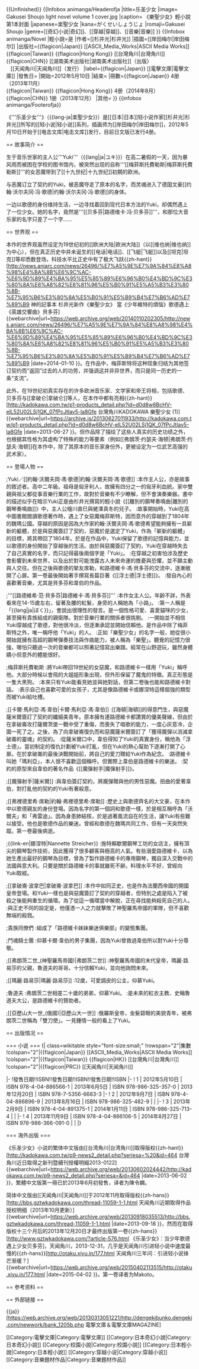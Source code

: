 {{Unfinished}}
{{Infobox animanga/Headerofja
|title=乐圣少女
|image= Gakusei Shoujo light novel volume 1 cover.jpg
|caption= 《樂聖少女》輕小說第1本封面
|japanese=楽聖少女
|kana=がくせいしょうじょ
|romaji=Gakusei Shoujo
|genre=[[奇幻小说|奇幻]]、[[穿越|穿越]]、[[音樂|音樂]]
}}
{{Infobox animanga/Novel
|輕小說=是
|作者=[[杉井光|杉井光]]
|插圖=[[岸田梅尔|岸田梅尔]]
|出版社={{flagicon|Japan}} [[ASCII_Media_Works|ASCII Media Works]]<br/>{{flagicon|Taiwan}} {{flagicon|Hong Kong}} [[台灣角川|台灣角川]]<br />{{flagicon|CHN}} [[湖南美术出版社|湖南美术出版社]]（出版）<br />   [[天闻角川|天闻角川]]（发行）
|label={{flagicon|Japan}} [[電擊文庫|電擊文庫]]
|發售日=
|開始=2012年5月10日
|結束=
|冊數={{flagicon|Japan}} 4册（2013年11月）<br />{{flagicon|Taiwan}} {{flagicon|Hong Kong}} 4册（2014年8月）<br />{{flagicon|CHN}} 1册（2013年12月）
|其他=
}}
{{infobox animanga/Footerofja}}

《'''乐圣少女'''》（{{lang-ja|楽聖少女}}）是[[日本|日本]]轻小说作家[[杉井光|杉井光]]所写的[[轻小说|轻小说]]系列，插画师为[[岸田梅尔|岸田梅尔]]，2012年5月10日开始于[[电击文库|电击文库]]发行，目前日文版已发行4册。

== 故事简介 ==

生于音乐世家的主人公'''Yuki'''（{{lang|ja|ユキ}}）在高二暑假的一天，因为暴风雨而被困在学校的图书馆内，被突然出现的自称'''[[梅菲斯托費勒斯|梅菲斯托費勒斯]]'''的女恶魔带到了[[十九世纪|十九世纪]]初期的欧洲。

与恶魔订立了契约的Yuki，被恶魔夺走了原本的名字，而灵魂进入了德国文豪[[约翰·沃尔夫冈·冯·歌德|约翰·沃尔夫冈·冯·歌德]]的身体。

一边以歌德的身份维持生活，一边寻找着回到现代日本方法的Yuki，却偶然遇上了一位少女。她的名字，竟然是'''[[贝多芬|路德维卡·冯·贝多芬]]'''，和那位大音乐家的名字只差了一个字……

== 世界观 ==

本作的世界观虽然设定为19世纪初的[[欧洲大陆|欧洲大陆]]（以[[维也纳|维也纳]]为中心），但在真正历史中并未诞生的[[电话|电话]]、[[飞艇|飞艇]]以及[[坦克|坦克]]等却悉数登场，科技水平比正史中有了极大飞跃<ref>{{zh-hant}}[http://news.aniarc.com/news/26496/%E7%A5%9E%E7%9A%84%E8%A8%98%E4%BA%8B%E6%9C%AC-%E6%9D%89%E4%BA%95%E5%85%89%E6%96%B0%E4%BD%9C%E3%80%8A%E6%A8%82%E8%81%96%E5%B0%91%E5%A5%B3%E3%80%8B-%E7%95%B6%E3%80%8A%E5%B0%91%E5%B9%B4%E7%B6%AD%E7%89%B9 神的記事本 杉井光新作《樂聖少女》 當《少年維特的煩惱》歌德遇上《英雄交響曲》貝多芬] {{webarchive|url=https://web.archive.org/web/20140110202305/http://news.aniarc.com/news/26496/%E7%A5%9E%E7%9A%84%E8%A8%98%E4%BA%8B%E6%9C%AC-%E6%9D%89%E4%BA%95%E5%85%89%E6%96%B0%E4%BD%9C%E3%80%8A%E6%A8%82%E8%81%96%E5%B0%91%E5%A5%B3%E3%80%8B-%E7%95%B6%E3%80%8A%E5%B0%91%E5%B9%B4%E7%B6%AD%E7%89%B9 |date=2014-01-10 }}</ref>。在作品中，梅菲斯特将这种现象归结为其他签订契约而“返回”过去的人的功劳，并强调这并非异世界，而只是同一历史的一条“支流”。

此外，在19世纪初真实存在的许多欧洲音乐家、文学家和帝王将相，包括歌德、贝多芬与[[拿破仑|拿破仑]]等人，在本作中都有亮相<ref name="twbook1">{{zh-hant}}[http://kadokawa.com.tw/p1-products_detail.php?id=d0d8w6BcHV-elL52U02LSj1QK_07fPcJtlav5-la8Gfe 台灣角川KADOKAWA 樂聖少女 (1)] {{webarchive|url=https://archive.is/20130627011933/http://kadokawa.com.tw/p1-products_detail.php?id=d0d8w6BcHV-elL52U02LSj1QK_07fPcJtlav5-la8Gfe |date=2013-06-27 }}</ref>。但作品除了描绘了这些人真实的历史功绩之外，也根据其性格为其虚构了特殊的能力等要素（例如[[弗朗茨·约瑟夫·海顿|弗朗茨·约瑟夫·海顿]]在本作中，除了其原本的音乐家身份外，更被设定为一位武艺高强的武术家）。

== 登場人物 ==

;Yuki／[[約翰·沃爾夫岡·馮·歌德|約翰·沃爾夫岡·馮·歌德]]
:本作主人公，亦是故事的敘述者。高中二年級。祖母是匈牙利人，故擁有四分之一的匈牙利血統。家中雙親與祖父都從事音樂行業的工作，故對於音樂有不少瞭解，但不會演奏樂器。書中的描述似乎在暗示Yuki正是由杉井光撰寫的輕小說《[[離別的鋼琴奏鳴曲|離別的鋼琴奏鳴曲]]》中，主人公檜川直巳與蛯澤真冬的兒子。
:故事開始時，Yuki在高中圖書館閱讀歌德著作時，遇上了女惡魔梅菲斯特，因而意外的穿越到了1804年的魏瑪公國。穿越的原因是因為大作家約翰·沃爾夫岡·馮·歌德希望能夠擁有一具嶄新的軀體，於是與惡魔簽訂了契約，惡魔於是選定了Yuki，作為「嶄新的軀體」的目標，將其帶回了1804年。於是在作品中，Yuki保留了歌德的記憶與能力，並以歌德的身份開始了穿越後的生活。由於與惡魔簽訂了契約，Yuki在穿越時失去了自己真實的名字，而只記得最後兩個字是「Yuki」。
:在穿越之初害怕涉及歷史會影響到未來世界，以及出於對可能洩露古人未來命運的擔憂與恐懼，並不願主動與人交往。但在之後與歌德的摯友席勒，和路德維卡·馮·貝多芬的交流中，逐漸敞開了心扉。第一卷最後開始著手撰寫長篇巨著《[[浮士德|浮士德]]》。
:發自內心的喜歡著音樂，尤其是貝多芬和韋伯的作品。

;'''[[路德維希·范·貝多芬|路德維卡·馮·貝多芬]]'''
:本作女主人公。年齡不詳，外表看來在14-15歲左右，留著及腰的紅髮，身旁的人稱她為「小路」。
:第一人稱是「{{lang|ja|ぼく}}」，會說出很理性的發言。是一個性格可愛、喜愛貓咪的少女，甚至擁有貴族組成的親衛隊。對於音樂行業的關係者很挑剔。
:一開始並不相信Yuki穿越成了歌德，對他很冷淡，但逐漸承認並開始信賴他。是作品中除了梅菲斯特之外，唯一稱呼他「Yuki」的人。
:正如「樂聖少女」的名字一般，她從很小開始就擁有高超的鋼琴彈奏技法與作曲能力，被人稱為「樂聖」。聽覺的記憶力很強，哪怕只聽過一次的音樂都可以照著記憶寫出樂譜。經常在山野遊玩，雖然身體嬌小但意外的體能很好。

;梅菲斯托費勒斯
:將Yuki帶回19世紀的女惡魔，和路德維卡一樣用「Yuki」稱呼他。大部分時候以會飛的大姐姐形象出現，但外形保留了魔鬼的特徵。真正形態是一隻大黑狗。
:本來只有Yuki能看見她並與她對話，但第二卷後也能和路德維卡對話。
:表示自己也喜歡可愛的女孩子，尤其是像路德維卡或娜涅特這樣倔強的類型而被Yuki給吐槽。

;[[卡爾·馬利亞·馮·韋伯|卡爾·馬利亞·馮·韋伯]]
:[[海頓|海頓]]的得意門生，與惡魔薩米爾簽訂了契約的纖細美青年。原本擁有連路德維卡都讚賞的優美聲線，但由於在拿破崙攻打薩爾茨堡一戰中受了重傷，而喪失了唱歌的能力，一度心灰意冷，企圖一死了之。之後，為了向拿破崙復仇而和惡魔薩米爾簽訂了「獲得魔彈以消滅拿破崙的靈魂」的契約。
:從薩米爾口中，韋伯得知了Yuki的真實身份，稱他為「浮士德」。當初制定的復仇計劃被Yuki打亂，但在Yuki的熱心幫助下逐漸打開了心扉。在於拿破崙的最後決戰開始前，將自己的愛刀贈給Yuki作為紀念。
:路德維卡叫她「瑪利亞」，本人很不喜歡這個稱呼。但實際上韋伯是路德維卡的樂迷。
:契約的原型來自韋伯的著名作品《[[魔彈射手|魔彈射手]]》。

;[[魔彈射手|薩米爾]]
:與韋伯簽訂契約，將魔彈贈與他的男性惡魔。扭曲的愛著韋伯，對打亂他的契約的Yuki有著殺意。

;[[弗裡德里希·席勒|約翰·弗裡德里希·席勒]]
:歷史上與歌德齊名的大文豪，在本作中以歌德親友的身份登場。因為名字的第一個詞和歌德一樣，於是相互稱呼為「沃爾夫」和「弗雷迪」。因為身患肺結核，於是過著風流自在的生活，讓Yuki有些難以接受。他也是歌德作品的樂迷。曾經和歌德在魏瑪共同工作，但有一天突然失蹤。第一卷最後病逝。

;{{link-en|娜涅特|Nannette Streicher}}
:施特賴歇爾鋼琴工坊的女店主，擁有頂尖的鋼琴製作技術，因此獲得了很多顧客與極高的人氣。有些溺愛路德維卡，以為她生產出最好的鋼琴為目標，曾為了製作路德維卡的專用鋼琴，獨自深入交戰中的法國與意大利。只要是關於路德維卡的事就雖死不辭。料理水平不好，曾經向Yuki取經。

;[[拿破崙·波拿巴|拿破崙·波拿巴]]
:本作中如同正史，也是作為法蘭西帝國的開國皇帝登場。和Yuki一樣也是與惡魔簽訂了契約的穿越者，但特別之處是陷入了被殺之後能夠重生的循環。為了從這一循環當中解脫，正在尋找能夠殺死自己的人。
:與正史不同的設定是，他僅憑一人之力就擊敗了神聖羅馬帝國的軍隊，但不喜歡無端的殺戮。

;貴族同僚們
:組成了「路德維卡妹妹樂迷俱樂部」的變態集團。

;鬥魂騎士團
:仰慕卡爾·韋伯的男子集團，因為Yuki曾救過韋伯所以對Yuki十分尊敬。

;[[弗朗茨二世_(神聖羅馬帝國)|弗朗茨二世]]
:神聖羅馬帝國的末代皇帝，瑪麗·路易莎的父親，魯道夫的哥哥。十分信賴Yuki，並向他詢問未來。

;[[瑪麗·路易莎|瑪麗·路易莎]]
:12歲，可愛調皮的公主，仰慕Yuki。

;魯道夫
:弗朗茨二世相差二十歲的弟弟，仰慕Yuki。
:是未來的紅衣主教、史稱魯道夫大公，是路德維卡的贊助者。

;[[亞歷山大一世_(俄國)|亞歷山大一世]]
:俄羅斯皇帝，金髮碧眼的美貌青年，被弗朗茨二世稱為「雙刀使」。一見鍾情一般的看上了Yuki。

== 出版情况 ==

=== 小说 ===
{| class=wikitable style="font-size:small;"
!rowspan="2"|集數
!colspan="2"|{{flagicon|Japan}} [[ASCII_Media_Works|ASCII Media Works]]
!colspan="2"|{{flagicon|Taiwan}} {{flagicon|HK}} [[台灣角川|台灣角川]]
!colspan="2"|{{flagicon|PRC}} [[天闻角川|天闻角川]]
<!-- !colspan="2"|{{CHNML}} -->
|-
!發售日期!!ISBN!!發售日期!!ISBN!!發售日期!!ISBN
|-
! 1
| 2012年5月10日
| ISBN 978-4-04-886566-1
| 2013年6月5日<ref name="twbook1"></ref>
| ISBN 978-986-325-357-0
| 2013年12月20日
| ISBN 978-7-5356-6683-3
|-
! 2
| 2012年9月7日
| ISBN 978-4-04-886896-9
| 2013年8月16日
| ISBN 978-986-325-482-9
| 
|
|-
! 3
| 2013年2月9日
| ISBN 978-4-04-891375-1
| 2014年1月11日
| ISBN 978-986-325-713-4
| 
|
|-
! 4
| 2013年11月9日
| ISBN 978-4-04-866106-5
| 2014年8月27日
| ISBN 978-986-366-091-0
| 
|
|}

=== 海外出版 ===

《乐圣少女》小说的繁体中文版由[[台湾角川|台湾角川]]取得版权<ref>{{zh-hant}}[http://kadokawa.com.tw/p9-news2_detail.php?seriesa=%20&id=464 台灣角川近日取得之新刊暨續刊授權明細2013-0122] {{webarchive|url=https://web.archive.org/web/20130602024442/http://kadokawa.com.tw/p9-news2_detail.php?seriesa=&id=464 |date=2013-06-02 }}</ref>，繁體中文版第一冊已於2013年6月初發售，译者为陳令嫻。

简体中文版由[[天闻角川|天闻角川]]于2012年11月取得版权<ref name="tkshouquan">{{zh-hans}}[http://bbs.gztwkadokawa.com/thread-11059-1-1.html 天闻角川近期取得作品授权明细（2013年10月更新）] {{webarchive|url=https://web.archive.org/web/20130918035513/http://bbs.gztwkadokawa.com/thread-11059-1-1.html |date=2013-09-18 }}</ref>，然而在取得版权十三个月后的2013年12月20日才最终出版第一卷<ref>{{zh-hans}}[http://www.gztwkadokawa.com/?article-576.html 《乐圣少女》：当少年歌德遇上少女贝多芬]，天闻角川，2013-12-31</ref>，几乎是天闻角川引进轻小说中速度最慢的<ref>{{zh-hans}}[http://otaku.xiyu.in/177.html 天闻角川三年问：引进轻小说锋芒渐缓？] {{webarchive|url=https://web.archive.org/web/20150402113515/http://otaku.xiyu.in/177.html |date=2015-04-02 }}</ref>。第一卷译者为Makoto。

== 参考资料 ==
<references/>

== 外部链接 ==

{{ja}}[https://web.archive.org/web/20130313051221/http://dengekibunko.dengeki.com/newwork/bank_1205b.php 電撃文庫＆電撃文庫MAGAZINE]

[[Category:電擊文庫|Category:電擊文庫]]
[[Category:日本奇幻小說|Category:日本奇幻小說]]
[[Category:校園小說|Category:校園小說]]
[[Category:日本輕小說|Category:日本輕小說]]
[[Category:穿越小说|Category:穿越小说]]
[[Category:音樂題材作品|Category:音樂題材作品]]